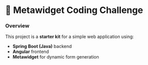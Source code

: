 # 🧩 Metawidget Coding Challenge

### Overview
This project is a **starter kit** for a simple web application using:
- **Spring Boot (Java)** backend
- **Angular** frontend
- **Metawidget** for dynamic form generation
